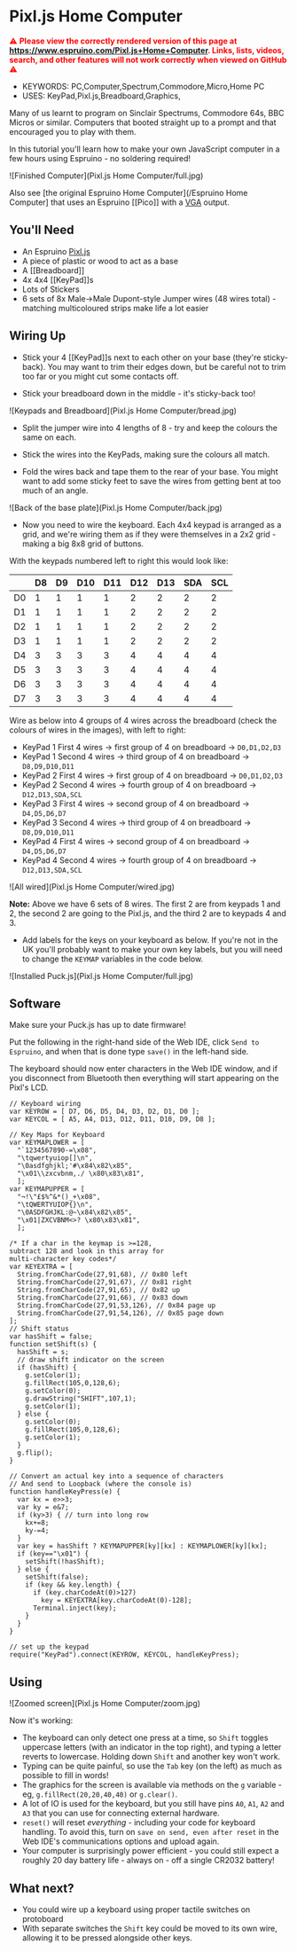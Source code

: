 <!--- Copyright (c) 2015 Gordon Williams, Pur3 Ltd. See the file LICENSE for copying permission. -->
Pixl.js Home Computer
======================

<span style="color:red">:warning: **Please view the correctly rendered version of this page at https://www.espruino.com/Pixl.js+Home+Computer. Links, lists, videos, search, and other features will not work correctly when viewed on GitHub** :warning:</span>

* KEYWORDS: PC,Computer,Spectrum,Commodore,Micro,Home PC
* USES: KeyPad,Pixl.js,Breadboard,Graphics,

Many of us learnt to program on Sinclair Spectrums, Commodore 64s, BBC Micros or similar. Computers that booted straight up to a prompt and that encouraged you to play with them.

In this tutorial you'll learn how to make your own JavaScript computer in a few hours using Espruino - no soldering required!

![Finished Computer](Pixl.js Home Computer/full.jpg)

Also see [the original Espruino Home Computer](/Espruino Home Computer] that
uses an Espruino [[Pico]] with a [VGA](/Television) output.  


You'll Need
----------

* An Espruino [Pixl.js](/Pixl.js)
* A piece of plastic or wood to act as a base
* A [[Breadboard]]
* 4x 4x4 [[KeyPad]]s
* Lots of Stickers
* 6 sets of 8x Male->Male Dupont-style Jumper wires (48 wires total) - matching multicoloured strips make life a lot easier

Wiring Up
--------

* Stick your 4 [[KeyPad]]s next to each other on your base (they're sticky-back). You may want to trim their edges down, but be careful not to trim too far or you might cut some contacts off.

* Stick your breadboard down in the middle - it's sticky-back too!

![Keypads and Breadboard](Pixl.js Home Computer/bread.jpg)

* Split the jumper wire into 4 lengths of 8 - try and keep the colours the same on each.

* Stick the wires into the KeyPads, making sure the colours all match.

* Fold the wires back and tape them to the rear of your base. You might want to add some sticky feet to save the wires from getting bent at too much of an angle.

![Back of the base plate](Pixl.js Home Computer/back.jpg)

* Now you need to wire the keyboard. Each 4x4 keypad is arranged as a grid,
and we're wiring them as if they were themselves in a 2x2 grid - making
a big 8x8 grid of buttons.

With the keypads numbered left to right this would look like:

|    | D8| D9|D10|D11|D12|D13|SDA|SCL|      
|----|---|---|---|---|---|---|---|---|
| D0 | 1 | 1 | 1 | 1 | 2 | 2 | 2 | 2 |
| D1 | 1 | 1 | 1 | 1 | 2 | 2 | 2 | 2 |
| D2 | 1 | 1 | 1 | 1 | 2 | 2 | 2 | 2 |
| D3 | 1 | 1 | 1 | 1 | 2 | 2 | 2 | 2 |
| D4 | 3 | 3 | 3 | 3 | 4 | 4 | 4 | 4 |
| D5 | 3 | 3 | 3 | 3 | 4 | 4 | 4 | 4 |
| D6 | 3 | 3 | 3 | 3 | 4 | 4 | 4 | 4 |
| D7 | 3 | 3 | 3 | 3 | 4 | 4 | 4 | 4 |

Wire as below into 4 groups of 4 wires across the breadboard (check the colours of wires in the images), with left to right:

  * KeyPad 1 First 4 wires -> first group of 4 on breadboard -> `D0,D1,D2,D3`
  * KeyPad 1 Second 4 wires -> third group of 4 on breadboard -> `D8,D9,D10,D11`
  * KeyPad 2 First 4 wires -> first group of 4 on breadboard -> `D0,D1,D2,D3`
  * KeyPad 2 Second 4 wires -> fourth group of 4 on breadboard -> `D12,D13,SDA,SCL`
  * KeyPad 3 First 4 wires -> second group of 4 on breadboard -> `D4,D5,D6,D7`
  * KeyPad 3 Second 4 wires -> third group of 4 on breadboard -> `D8,D9,D10,D11`
  * KeyPad 4 First 4 wires -> second group of 4 on breadboard -> `D4,D5,D6,D7`
  * KeyPad 4 Second 4 wires -> fourth group of 4 on breadboard -> `D12,D13,SDA,SCL`

![All wired](Pixl.js Home Computer/wired.jpg)

**Note:** Above we have 6 sets of 8 wires. The first 2 are from keypads 1 and 2, the
second 2 are going to the Pixl.js, and the third 2 are to keypads 4 and 3.

* Add labels for the keys on your keyboard as below. If you're not in the UK you'll probably want to make your own key labels,
but you will need to change the `KEYMAP` variables in the code below.

![Installed Puck.js](Pixl.js Home Computer/full.jpg)

Software
--------

Make sure your Puck.js has up to date firmware!

Put the following in the right-hand side of the Web IDE, click `Send to Espruino`, and when that is done type `save()` in the left-hand side.

The keyboard should now enter characters in the Web IDE window, and if you disconnect from Bluetooth then everything will start appearing on the Pixl's LCD.

```
// Keyboard wiring
var KEYROW = [ D7, D6, D5, D4, D3, D2, D1, D0 ];
var KEYCOL = [ A5, A4, D13, D12, D11, D10, D9, D8 ];

// Key Maps for Keyboard
var KEYMAPLOWER = [
  "`1234567890-=\x08",
  "\tqwertyuiop[]\n",
  "\0asdfghjkl;'#\x84\x82\x85",
  "\x01\\zxcvbnm,./ \x80\x83\x81",
  ];
var KEYMAPUPPER = [
  "¬!\"£$%^&*()_+\x08",
  "\tQWERTYUIOP{}\n",
  "\0ASDFGHJKL:@~\x84\x82\x85",
  "\x01|ZXCVBNM<>? \x80\x83\x81",
  ];

/* If a char in the keymap is >=128,
subtract 128 and look in this array for
multi-character key codes*/
var KEYEXTRA = [
  String.fromCharCode(27,91,68), // 0x80 left
  String.fromCharCode(27,91,67), // 0x81 right
  String.fromCharCode(27,91,65), // 0x82 up
  String.fromCharCode(27,91,66), // 0x83 down
  String.fromCharCode(27,91,53,126), // 0x84 page up
  String.fromCharCode(27,91,54,126), // 0x85 page down
];
// Shift status
var hasShift = false;
function setShift(s) {
  hasShift = s;
  // draw shift indicator on the screen
  if (hasShift) {
    g.setColor(1);
    g.fillRect(105,0,128,6);
    g.setColor(0);
    g.drawString("SHIFT",107,1);    
    g.setColor(1);
  } else {
    g.setColor(0);
    g.fillRect(105,0,128,6);
    g.setColor(1);
  }
  g.flip();
}

// Convert an actual key into a sequence of characters
// And send to Loopback (where the console is)
function handleKeyPress(e) {
  var kx = e>>3;
  var ky = e&7;
  if (ky>3) { // turn into long row
    kx+=8;
    ky-=4;
  }
  var key = hasShift ? KEYMAPUPPER[ky][kx] : KEYMAPLOWER[ky][kx];
  if (key=="\x01") {
    setShift(!hasShift);
  } else {
    setShift(false);
    if (key && key.length) {
      if (key.charCodeAt(0)>127)
        key = KEYEXTRA[key.charCodeAt(0)-128];
      Terminal.inject(key);
    }
  }
}

// set up the keypad
require("KeyPad").connect(KEYROW, KEYCOL, handleKeyPress);
```

Using
-----

![Zoomed screen](Pixl.js Home Computer/zoom.jpg)

Now it's working:

* The keyboard can only detect one press at a time, so `Shift` toggles uppercase
letters (with an indicator in the top right), and typing a letter reverts to lowercase. Holding
down `Shift` and another key won't work.
* Typing can be quite painful, so use the `Tab` key (on the left) as much
as possible to fill in words!
* The graphics for the screen is available via methods on the `g` variable -
eg, `g.fillRect(20,20,40,40)` or `g.clear()`.
* A lot of IO is used for the keyboard, but you still have pins `A0`, `A1`, `A2` and `A3`
that you can use for connecting external hardware.
* `reset()` will reset *everything* - including your code for keyboard handling.
To avoid this, turn on `save on send, even after reset` in the Web IDE's communications
options and upload again.
* Your computer is surprisingly power efficient - you could still expect a roughly
20 day battery life - always on - off a single CR2032 battery!


What next?
----------

* You could wire up a keyboard using proper tactile switches on protoboard
* With separate switches the `Shift` key could be moved to its own wire,
allowing it to be pressed alongside other keys.
